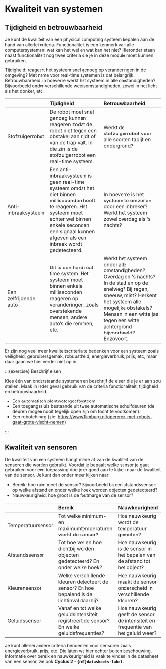 # Kwaliteit van systemen

## Tijdigheid en betrouwbaarheid

Je kunt de kwaliteit van een physical computing systeem bepalen aan de hand van allerlei criteria. Functionaliteit is een kenmerk van alle computersystemen: wat kan het wel en wat kan het niet? Hieronder staan naast functionaliteit nog twee criteria die je in deze module moet kunnen gebruiken.

Tijdigheid: reageert het systeem snel genoeg op veranderingen in de omgeving? Met name voor real-time systemen is dat belangrijk.
Betrouwbaarheid: in hoeverre werkt het systeem in alle omstandigheden? Bijvoorbeeld onder verschillende weersomstandigheden, zowel in het licht als het donker, etc.

|             | Tijdigheid | Betrouwbaarheid |
| :--         | :--        | :--             |
| Stofzuigerrobot | De robot moet snel genoeg kunnen reageren zodat de robot niet tegen een obstakel aan rijdt of van de trap valt. In die zin is de stofzuigerrobot een real-time systeem. | Werkt de stofzuigerrobot voor alle soorten tapijt en ondergrond? |
| Anti-inbraaksysteem | Een anti-inbraaksysteem is geen real-time systeem omdat het niet binnen milliseconden hoeft te reageren. Het systeem moet echter wel binnen enkele seconden een signaal kunnen afgeven als een inbraak wordt gedetecteerd. | In hoeverre is het systeem te omzeilen door een inbreker? Werkt het systeem zowel overdag als ‘s nachts? |
| Een zelfrijdende auto | Dit is een hard real-time system. Het systeem moet binnen enkele milliseconden reageren op veranderingen, zoals overstekende mensen, andere auto’s die remmen, etc. | Werkt het systeem onder alle omstandigheden? Overdag en ‘s nachts? In de stad en op de snelweg? Bij regen, sneeuw, mist? Herkent het systeem alle mogelijke obstakels? Mensen in een witte jas tegen een witte achtergrond bijvoorbeeld? Enzovoort. |
 

Er zijn nog veel meer kwaliteitscriteria te bedenken voor een systeem zoals veiligheid, gebruikersgemak, robuustheid, energieverbruik, prijs, etc, maar daar gaan we hier verder niet op in.

:::{exercise} Beschrijf eisen

Kies één van onderstaande systemen en beschrijf de eisen die je er aan zou stellen. Maak in ieder geval gebruik van de criteria functionaliteit, tijdigheid en betrouwbaarheid.

* Een automatisch plantwatergeefsysteem
* Een toegangssluis bestaande uit twee automatische schuifdeuren (de deuren mogen nooit tegelijk open zijn om tocht te voorkomen).
* Een robotchirurg (zie: https://www.1limburg.nl/opereren-met-robots-gaat-grote-vlucht-nemen)

:::

## Kwaliteit van sensoren

De kwaliteit van een systeem hangt mede af van de kwaliteit van de sensoren die worden gebruikt. Voordat je bepaalt welke sensor je gaat gebruiken voor een toepassing doe je er goed aan te kijken naar de kwaliteit van de sensor. Je kunt dan onder meer kijken naar:

* Bereik: hoe ruim meet de sensor? Bijvoorbeeld bij een afstandssensor: op welke afstand en onder welke hoek worden objecten gedetecteerd?
* Nauwkeurigheid: hoe groot is de foutmarge van de sensor?
 

|                  | Bereik | Nauwkeurigheid |
| :--              | :--    | :--            |
|Temperatuursensor | Tot welke minimum- en maximumtemperaturen werkt de sensor? | Hoe nauwkeurig wordt de temperatuur gemeten? |
|Afstandssensor    | Tot hoe ver en hoe dichtbij worden objecten gedetecteerd? En onder welke hoek? | Hoe nauwkeurig is de sensor in het bepalen van de afstand tot het object? |
|Kleurensensor     | Welke verschillende kleuren detecteert de sensor? En hoe bepalend is de lichtinval daarbij? | Hoe nauwkeurig maakt de sensor onderscheid in verschillende kleuren? |
|Geluidssensor     | Vanaf en tot welke geluidsintensiteit registreert de sensor? En welke geluidsfrequenties? | Hoe nauwkeurig geeft de sensor de intensiteit en frequentie van het geluid weer? |
 

Je kunt allerlei andere criteria benoemen voor sensoren zoals energieverbruik, prijs, etc. Die laten we hier echter buiten beschouwing. Informatie over bereik en nauwkeurigheid is vaak te vinden in de datasheet van een sensor, zie ook **Cyclus 2 - {ref}`datasheets-label`**.
